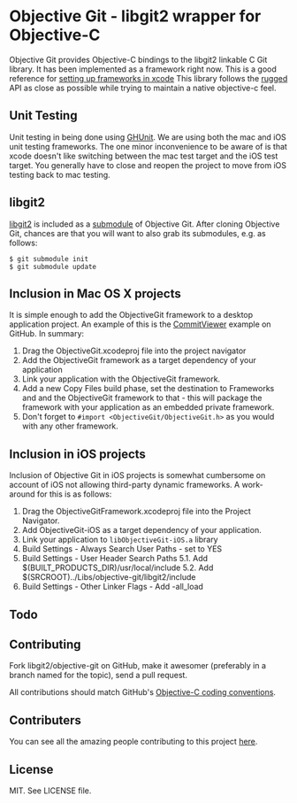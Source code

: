 # Objective Git - libgit2 wrapper for Objective-C
Objective Git provides Objective-C bindings to the libgit2 linkable C Git library.
It has been implemented as a framework right now. This is a good reference for
[setting up frameworks in xcode][setup]
This library follows the [rugged] API as close
as possible while trying to maintain a native objective-c feel.

[setup]: http://atastypixel.com/blog/creating-applications-in-xcode-using-frameworks
[rugged]: https://github.com/libgit2/rugged

## Unit Testing
Unit testing in being done using [GHUnit][ghunit].
We are using both the mac and iOS unit testing frameworks. The one minor
inconvenience to be aware of is that xcode doesn't like switching between
the mac test target and the iOS test target. You generally have to close
and reopen the project to move from iOS testing back to mac testing.

[ghunit]: https://github.com/gabriel/gh-unit

## libgit2
[libgit2] is included as a [submodule] of Objective Git. After cloning Objective Git,
chances are that you will want to also grab its submodules, e.g. as follows:

    $ git submodule init
    $ git submodule update

[libgit2]: https://github.com/libgit2/libgit2
[submodule]: http://book.git-scm.com/5_submodules.html

## Inclusion in Mac OS X projects

It is simple enough to add the ObjectiveGit framework to a desktop application project. An example of this is the [CommitViewer] example on GitHub. In summary:

1. Drag the ObjectiveGit.xcodeproj file into the project navigator
2. Add the ObjectiveGit framework as a target dependency of your application
3. Link your application with the ObjectiveGit framework.
4. Add a new Copy Files build phase, set the destination to Frameworks and and the ObjectiveGit framework to that - this will package the framework with your application as an embedded private framework.
5. Don't forget to `#import <ObjectiveGit/ObjectiveGit.h>` as you would with any other framework.


[CommitViewer]: https://github.com/Abizern/CommitViewer

## Inclusion in iOS projects

Inclusion of Objective Git in iOS projects is somewhat cumbersome on account of iOS
not allowing third-party dynamic frameworks. A work-around for this is as follows:

1. Drag the ObjectiveGitFramework.xcodeproj file into the Project Navigator.
2. Add ObjectiveGit-iOS as a target dependency of your application.
3. Link your application to `libObjectiveGit-iOS.a` library
4. Build Settings - Always Search User Paths - set to YES
5. Build Settings - User Header Search Paths
5.1. Add $(BUILT_PRODUCTS_DIR)/usr/local/include
5.2. Add $(SRCROOT)../Libs/objective-git/libgit2/include
6. Build Settings - Other Linker Flags - Add -all_load

## Todo

## Contributing
Fork libgit2/objective-git on GitHub, make it awesomer (preferably in a branch named
for the topic), send a pull request.

All contributions should match GitHub's [Objective-C coding conventions](https://github.com/github/objective-c-conventions).

## Contributers
You can see all the amazing people contributing to this project
[here](https://github.com/libgit2/objective-git/contributors).

## License
MIT. See LICENSE file.

